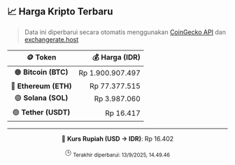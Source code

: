 

<!-- HARGA_KRIPTO -->
## 📈 Harga Kripto Terbaru

> Data ini diperbarui secara otomatis menggunakan [CoinGecko API](https://www.coingecko.com/) dan [exchangerate.host](https://exchangerate.host/)

<div align="center">

| 🪙 Token | 💰 Harga (IDR) |
|:------:|---------------:|
| 🟠 **Bitcoin (BTC)**   | Rp 1.900.907.497 |
| 🔵 **Ethereum (ETH)**  | Rp 77.377.515 |
| 🟣 **Solana (SOL)**    | Rp 3.987.060 |
| 🟢 **Tether (USDT)**   | Rp 16.417 |

---

💱 **Kurs Rupiah (USD → IDR)**: Rp 16.402

🕒 <sub>Terakhir diperbarui: 13/9/2025, 14.49.46</sub>

</div>
<!-- /HARGA_KRIPTO -->